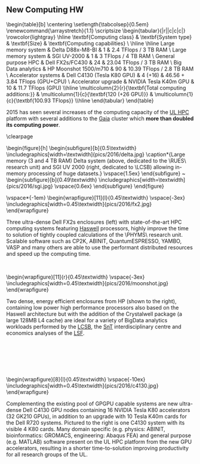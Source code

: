 ## New Computing HW

\begin{table}[b]
  \centering
  \setlength{\tabcolsep}{0.5em}
  \renewcommand{\arraystretch}{1.1}
  \scriptsize
  \begin{tabular}{|r||c|c|c|}
    \rowcolor{lightgray} 
    \hline
    \textbf{Computing class} & \textbf{System type} & \textbf{Size} & \textbf{Computing capabilities} \\ \hline \hline
    Large memory system   & Delta D88x-M8-BI           & 1    & 2.4 TFlops / 3 TB RAM         \\
    Large memory system   & SGI  UV-2000               & 1    & 3 TFlops / 4 TB RAM           \\
    General purpose HPC   & Dell FX2s/FC430            & 24   & 23.04 TFlops / 3 TB RAM       \\
    Big Data analytics    & HP Moonshot 1500/m710      & 90   & 10.39 TFlops / 2.8 TB RAM     \\
    Accelerator systems   & Dell C4130 (Tesla K80 GPU) & 4 (+16) & 46.56 + 3.84 TFlops (GPU+CPU) \\
    Accelerator upgrade   & NVIDIA Tesla K40m GPU     & 10       & 11.7 TFlops (GPU)          \\\hline
    \multicolumn{2}{r}{\textbf{Total computing additions:}} & \multicolumn{1}{c}{\textbf{120 (+26 GPU)}} & \multicolumn{1}{c}{\textbf{100.93 TFlops}} \\\hline
  \end{tabular}
\end{table}

2015 has seen several increases of the computing capacity of the [UL HPC](http://hpc.uni.lu) platform with several additions to the [Gaia](https://hpc.uni.lu/systems/gaia/) cluster which __more than doubled its computing power__.

\clearpage

\begin{figure}[h]
    \begin{subfigure}[b]{0.5\textwidth}
        \includegraphics[width=\textwidth]{pics/2016/delta.jpg}
        \caption*{Large memory (3 and 4 TB RAM) Delta system (above, dedicated to the \RUES\ research unit) and SGI UV 2000 (right, dedicated to \LCSB) allowing in-memory processing of huge datasets.}
        \vspace{1.5ex}
    \end{subfigure}
    ~
    \begin{subfigure}[b]{0.49\textwidth}
    \includegraphics[width=\textwidth]{pics/2016/sgi.jpg}
	\vspace{0.6ex}
    \end{subfigure}
\end{figure}

<!-- Two big SMP systems from [Delta Computer](https://www.deltacomputer.com/) and [SGI](http://www.sgi.com/), dedicated to the [RUES](http://wwwfr.uni.lu/research/fstc/research_unit_in_engineering_science_rues) research unit for Computational Mechanics workloads, and respectively to [LCSB](http://lcsb.uni.lu) interdisciplinary centre, for Bioinformatics research. -->
<!-- The large amount of memory available on these systems (3 and 4 TB RAM) enable in-memory processing of huge datasets, making possible amazing analyses and simulations. -->

\vspace*{-1em}
\begin{wrapfigure}[11]{l}{0.45\textwidth}
  \vspace{-3ex}
  \includegraphics[width=0.45\textwidth]{pics/2016/fx2.jpg}
\end{wrapfigure}

Three ultra-dense Dell FX2s enclosures (left) with state-of-the-art HPC computing systems featuring [Haswell](https://en.wikipedia.org/wiki/Haswell_(microarchitecture)) processors, <!-- which double the maximum amount of floating-point operations possible, -->
highly improve the time to solution of tightly coupled calculations of the \PHYMS\ research unit.
Scalable software such as CP2K, ABINIT, QuantumESPRESSO, YAMBO, VASP and many others are able to use the performant distributed resources and speed up the computing time.
  
&nbsp;

\begin{wrapfigure}[11]{r}{0.45\textwidth}
  \vspace{-3ex}
  \includegraphics[width=0.45\textwidth]{pics/2016/moonshot.jpg}
\end{wrapfigure}

Two dense, energy efficient enclosures from HP (shown to the right), containing low power high performance processors also based on the Haswell architecture but with the addition of the Crystalwell package (a large 128MB L4 cache) are ideal for a variety of BigData analytics workloads performed by the [LCSB](http://lcsb.uni.lu), the [SnT](http://snt.uni.lu) interdisciplinary centre and economics analyses of the [LSF](http://lsf.uni.lu).
 
&nbsp;
 
&nbsp;
 
&nbsp;
 
\begin{wrapfigure}[8]{l}{0.45\textwidth}
  \vspace{-10ex}
  \includegraphics[width=0.45\textwidth]{pics/2016/c4130.jpg}
\end{wrapfigure}

Complementing the existing pool of GPGPU capable systems are new ultra-dense Dell C4130 GPU nodes containing 16 NVIDIA Tesla K80 accelerators (32 GK210 GPUs), in addition to an upgrade with 10 Tesla K40m cards for the Dell R720 systems. Pictured to the right is one C4130 system with its visible 4 K80 cards.
Many domain specific (e.g. physics: ABINIT, bioinformatics: GROMACS, engineering: Abaqus FEA) and general purpose (e.g. MATLAB) software present on the UL HPC platform  from the new GPU accelerators, resulting in a shorter time-to-solution improving productivity for all research groups of the UL.
